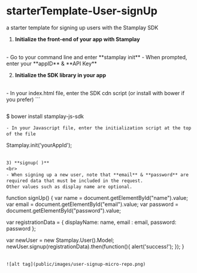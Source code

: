 # starterTemplate-User-signUp
a starter template for signing up users with the Stamplay SDK

 1) **Initialize the front-end of your app with Stamplay**
 <br>
- Go to your command line and enter **stamplay init**
- When prompted, enter your **appID** & **API Key**

2) **Initialize the SDK library in your app**
<br>
- In your index.html file, enter the SDK cdn script (or install with bower if you prefer)
```
<script src="//drrjhlchpvi7e.cloudfront.net/libs/stamplay-js-sdk/1.3.1/stamplay.min.js"></script>

```
```
$ bower install stamplay-js-sdk
```
- In your Javascript file, enter the initialization script at the top of the file
```
Stamplay.init('yourAppId');
```

3) **signup( )**
<br>
- When signing up a new user, note that **email** & **password** are required data that must be included in the request. 
Other values such as display name are optional.
```
function signUp() {
var name = document.getElementById("name").value;
var email = document.getElementById("email").value;
var password = document.getElementById("password").value;

var registrationData = {
displayName: name,
  email : email,
  password: password
};

var newUser = new Stamplay.User().Model;
newUser.signup(registrationData).then(function(){
alert('success!');
});
}
```

![alt tag](public/images/user-signup-micro-repo.png)
